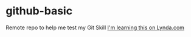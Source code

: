 # github-basic
Remote repo to help me test my Git Skill
[I'm learning this on Lynda.com](http://www.lynda.com)
